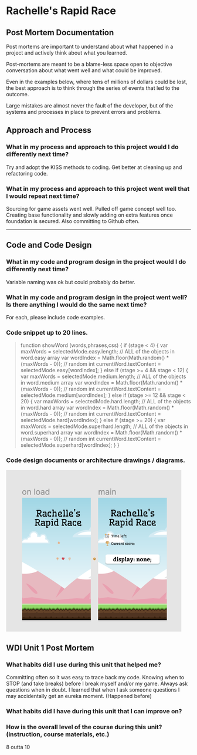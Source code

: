 # Rachelle's Rapid Race

## Post Mortem Documentation

Post mortems are important to understand about what happened in a project and actively think about what you learned.

Post-mortems are meant to be a blame-less space open to objective conversation about what went well and what could be improved.

Even in the examples below, where tens of millions of dollars could be lost, the best approach is to think through the series of events that led to the outcome.

Large mistakes are almost never the fault of the developer, but of the systems and processes in place to prevent errors and problems.

## Approach and Process

### What in my process and approach to this project would I do differently next time?

Try and adopt the KISS methods to coding. Get better at cleaning up and refactoring code.

### What in my process and approach to this project went well that I would repeat next time?

Sourcing for game assets went well. Pulled off game concept well too. Creating base functionality and slowly adding on extra features once foundation is secured. Also committing to Github often.

----

## Code and Code Design

### What in my code and program design in the project would I do differently next time?

Variable naming was ok but could probably do better.

### What in my code and program design in the project went well? Is there anything I would do the same next time?

For each, please include code examples.

### Code snippet up to 20 lines.

> function showWord (words,phrases,css) {
>    if (stage < 4) {
>        var maxWords = selectedMode.easy.length; // ALL of the objects in word.easy array
>        var wordIndex = Math.floor(Math.random() * (maxWords - 0)); // random int
>        currentWord.textContent = selectedMode.easy[wordIndex];
>    } else if (stage >= 4 && stage < 12) {
>        var maxWords = selectedMode.medium.length; // ALL of the objects in word.medium array
>        var wordIndex = Math.floor(Math.random() * (maxWords - 0)); // random int
>        currentWord.textContent = selectedMode.medium[wordIndex];
>    } else if (stage >= 12 && stage < 20) {
>        var maxWords = selectedMode.hard.length; // ALL of the objects in word.hard array
>        var wordIndex = Math.floor(Math.random() * (maxWords - 0)); // random int
>        currentWord.textContent = selectedMode.hard[wordIndex];
>    } else if (stage >= 20) {
>        var maxWords = selectedMode.superhard.length; // ALL of the objects in word.superhard array
>        var wordIndex = Math.floor(Math.random() * (maxWords - 0)); // random int
>        currentWord.textContent = selectedMode.superhard[wordIndex];
>    }
>}

### Code design documents or architecture drawings / diagrams.

![alt text](img/screenshot.png "Initial Figma Design")


## WDI Unit 1 Post Mortem

### What habits did I use during this unit that helped me?

Committing often so it was easy to trace back my code. Knowing when to STOP (and take breaks) before I break myself and/or my game. Always ask questions when in doubt. I learned that when I ask someone questions I may accidentally get an eureka moment. (Happened before)

### What habits did I have during this unit that I can improve on?



### How is the overall level of the course during this unit? (instruction, course materials, etc.)

8 outta 10